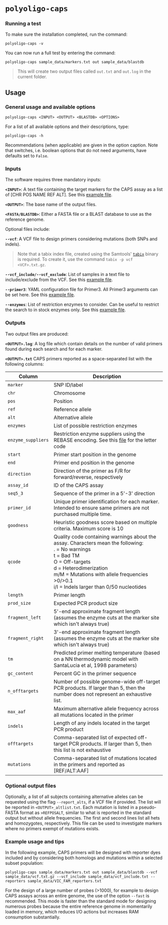 # `polyoligo-caps`

### Running a test

To make sure the installation completed, run the command:

```
polyoligo-caps -v
```

You can now run a full test by entering the command:

```
polyoligo-caps sample_data/markers.txt out sample_data/blastdb
```

> This will create two output files called `out.txt` and `out.log` in the current folder.


## Usage

### General usage and available options

```
polyoligo-caps <INPUT> <OUTPUT> <BLASTDB> <OPTIONS>
```

For a list of all available options and their descriptions, type:

```
polyoligo-caps -h
```

Recommendations (when applicable) are given in the option caption. Note that switches, i.e. boolean options that do not need arguments, have defaults set to `False`.

### Inputs
The software requires three mandatory inputs:

**`<INPUT>`**: A text file containing the target markers for the CAPS assay as a list of [CHR POS NAME REF ALT]. See this [example file](sample_data/markers.txt).

**`<OUTPUT>`**: The base name of the output files.

**`<FASTA/BLASTDB>`**: Either a FASTA file or a BLAST database to use as the reference genome.

Optional files include:

**`--vcf`**: A VCF file to design primers considering mutations (both SNPs and indels).

> Note that a tabix index file, created using the Samtools' [`tabix`](http://www.htslib.org/doc/tabix.html) binary is required. To create it, use the command `tabix -p vcf <VCF>.txt.gz`.

**`--vcf_include/--vcf_exclude`**: List of samples in a text file to include/exclude from the VCF. See this [example file](sample_data/vcf_include.txt).

**`--primer3`**: YAML configuration file for Primer3. All Primer3 arguments can be set here. See this [example file](sample_data/primer3_example.yaml.txt).

**`--enzymes`**: List of restriction enzymes to consider. Can be useful to restrict the search to in stock enzymes only. See this [example file](sample_data/enzymes.txt).

### Outputs
Two output files are produced:

**`<OUTPUT>.log`**: A log file which contain details on the number of valid primers found during each search and for each marker.

**`<OUTPUT>.txt`** CAPS primers reported as a space-separated list with the following columns:

|Column|Description|
|---|---|
|`marker`|SNP ID/label|
|`chr`|Chromosome|
|`pos`|Position|
|`ref`|Reference allele|
|`alt`|Alternative allele|
|`enzymes`|List of possible restriction enzymes|
|`enzyme_suppliers`|Restriction enzyme suppliers using the REBASE encoding. See this [file](src/polyoligo/data/REBASE_suppliers.txt) for the letter code|
|`start`|Primer start position in the genome|
|`end`|Primer end position in the genome|
|`direction`|Direction of the primer as F/R for forward/reverse, respectively|
|`assay_id`|ID of the CAPS assay|
|`seq5_3`|Sequence of the primer in a 5'-3' direction|
|`primer_id`|Unique primer identification for each marker. Intended to ensure same primers are not purchased multiple time.|
|`goodness`|Heuristic goodness score based on multiple criteria. Maximum score is 10|
|`qcode`|Quality code containing warnings about the assay. Characters mean the following:<br>. =  No warnings <br>t = Bad TM<br>O = Off-targets<br>d = Heterodimerization<br>m/M = Mutations with allele frequencies >0/>0.1<br>i/I = Indels larger than 0/50 nucleotides|
|`length`|Primer length|
|`prod_size`|Expected PCR product size|
|`fragment_left`|5'-end approximate fragment length (assumes the enzyme cuts at the marker site which isn't always true)|
|`fragment_right`|3'-end approximate fragment length (assumes the enzyme cuts at the marker site which isn't always true)|
|`tm`|Predicted primer melting temperature (based on a NN thermodynamic model with SantaLucia et al, 1998 parameters)|
|`gc_content`|Percent GC in the primer sequence|
|`n_offtargets`|Number of possible genome-wide off-target PCR products. If larger than 5, then the number does not represent an exhaustive list.|
|`max_aaf`|Maximum alternative allele frequency across all mutations located in the primer|
|`indels`|Length of any indels located in the target PCR product|
|`offtargets`|Comma-separated list of expected off-target PCR products. If larger than 5, then this list is not exhaustive|
|`mutations`|Comma-separated list of mutations located in the primers and reported as [REF/ALT:AAF]|

### Optional output files
Optionally, a list of all subjects containing alternative alleles can be requested using the flag `--report_alts`, if a VCF file if provided. The list will be reported in `<OUTPUT>_altlist.txt`. Each mutation is listed in a pseudo-FASTA format as `>REFPOSALT`, similar to what is reported in the standard output but without allele frequencies. The first and second lines list all hets and homozygotes, respectively. This file can be used to investigate markers where no primers exempt of mutations exists.

### Example usage and tips
In the following example, CAPS primers will be designed with reporter dyes included and by considering both homologs and mutations within a selected subset population:

```
polyoligo-caps sample_data/markers.txt out sample_data/blastdb --vcf sample_data/vcf.txt.gz --vcf_include sample_data/vcf_include.txt --reporters sample_data/VIC_FAM_reporters.txt
```

For the design of a large number of probes (>1000), for example to design CAPS assays across an entire genome, the use of the option `--fast` is recommended. This mode is faster than the standard mode for designing numerous probes because the entire reference genome in momentarily loaded in memory, which reduces I/O actions but increases RAM consumption substantially.

